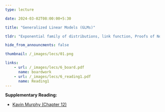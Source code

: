 ```yaml
---
type: lecture

date: 2024-03-02T08:00:00+5:30

title: "Generalized Linear Models (GLMs)"

tldr: "Exponential family of distributions, link function, Proofs of Normal/Poisson/Binomial distributions in GLMs"

hide_from_announcments: false

thumbnail: /_images/lecs/01.png

links: 
    - url: /_images/lecs/6_board.pdf
      name: boardwork
    - url: /_images/lecs/6_reading1.pdf
      name: Reading1
---
```

**Supplementary Reading:**
- [Kavin Murphy (Chapter 12)](https://probml.github.io/pml-book/book1.html)
